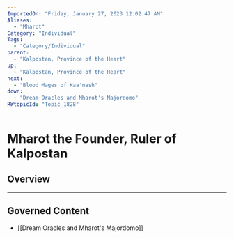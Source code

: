 ```yaml
---
ImportedOn: "Friday, January 27, 2023 12:02:47 AM"
Aliases:
  - "Mharot"
Category: "Individual"
Tags:
  - "Category/Individual"
parent:
  - "Kalpostan, Province of the Heart"
up:
  - "Kalpostan, Province of the Heart"
next:
  - "Blood Mages of Kaa'nesh"
down:
  - "Dream Oracles and Mharot's Majordomo"
RWtopicId: "Topic_1828"
---
```

# Mharot the Founder, Ruler of Kalpostan
## Overview
---
## Governed Content
- [[Dream Oracles and Mharot's Majordomo]]


